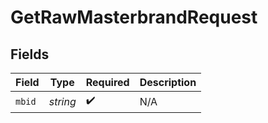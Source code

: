 # GetRawMasterbrandRequest


## Fields

| Field              | Type               | Required           | Description        |
| ------------------ | ------------------ | ------------------ | ------------------ |
| `mbid`             | *string*           | :heavy_check_mark: | N/A                |